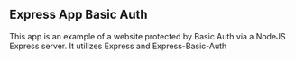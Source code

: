 ## Express App Basic Auth
This app is an example of a website protected by Basic Auth via a NodeJS Express server. It utilizes Express and Express-Basic-Auth